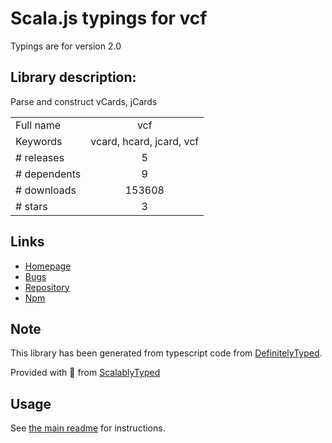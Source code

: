 
# Scala.js typings for vcf

Typings are for version 2.0

## Library description:
Parse and construct vCards, jCards

|                    |                 |
| ------------------ | :-------------: |
| Full name          | vcf |
| Keywords           | vcard, hcard, jcard, vcf |
| # releases         | 5 |
| # dependents       | 9 |
| # downloads        | 153608 |
| # stars            | 3 |

## Links
- [Homepage](https://github.com/jhermsmeier/node-vcf)
- [Bugs](https://github.com/jhermsmeier/node-vcf/issues)
- [Repository](https://github.com/jhermsmeier/node-vcf)
- [Npm](https://www.npmjs.com/package/vcf)
    


## Note
This library has been generated from typescript code from [DefinitelyTyped](https://definitelytyped.org).

Provided with :purple_heart: from [ScalablyTyped](https://github.com/oyvindberg/ScalablyTyped)

## Usage
See [the main readme](../../readme.md) for instructions.


